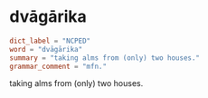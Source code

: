 # dvāgārika

``` toml
dict_label = "NCPED"
word = "dvāgārika"
summary = "taking alms from (only) two houses."
grammar_comment = "mfn."
```

taking alms from (only) two houses.

